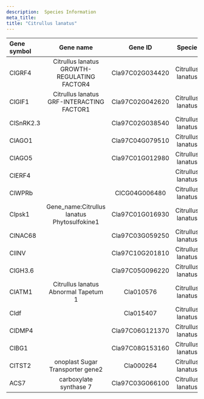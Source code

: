 ```yaml
---
description:  Species Information
meta_title:
title: "Citrullus lanatus"
---
```

|Gene symbol |  Gene name | Gene ID | Specie |
|:-------|:------:|:----:|:----:|
| ClGRF4 | Citrullus lanatus GROWTH-REGULATING FACTOR4 | Cla97C02G034420 | Citrullus lanatus |
| ClGIF1 | Citrullus lanatus GRF-INTERACTING FACTOR1 | Cla97C02G042620 | Citrullus lanatus |
| ClSnRK2.3 |  | Cla97C02G038540 | Citrullus lanatus |
| ClAGO1 |  | Cla97C04G079510 | Citrullus lanatus |
| ClAGO5 |  | Cla97C01G012980 | Citrullus lanatus |
| ClERF4 |  |  | Citrullus lanatus |
| ClWPRb |  | ClCG04G006480 | Citrullus lanatus |
| Clpsk1 | Gene_name:Citrullus lanatus Phytosulfokine1 | Cla97C01G016930 | Citrullus lanatus |
| ClNAC68 |  | Cla97C03G059250 | Citrullus lanatus |
| ClINV |  | Cla97C10G201810 | Citrullus lanatus |
| ClGH3.6 |  | Cla97C05G096220 | Citrullus lanatus |
| ClATM1 | Citrullus lanatus Abnormal Tapetum 1 | Cla010576 | Citrullus lanatus |
| Cldf |  | Cla015407 | Citrullus lanatus |
| ClDMP4 |  | Cla97C06G121370 | Citrullus lanatus |
| ClBG1 |  | Cla97C08G153160 | Citrullus lanatus |
| ClTST2 | onoplast Sugar Transporter gene2 | Cla000264 | Citrullus lanatus |
| ACS7 | carboxylate synthase 7 | Cla97C03G066100 | Citrullus lanatus |

